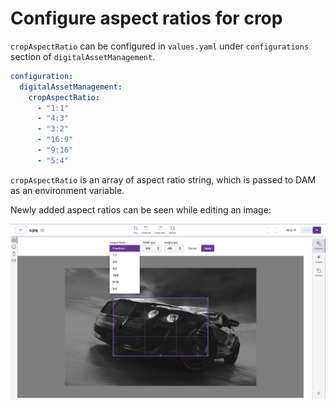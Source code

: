 # Configure aspect ratios for crop

`cropAspectRatio` can be configured in `values.yaml` under `configurations` section of `digitalAssetManagement`.

```Yaml
configuration:
  digitalAssetManagement:
    cropAspectRatio:
      - "1:1"
      - "4:3"
      - "3:2"
      - "16:9"
      - "9:16"
      - "5:4"
```

`cropAspectRatio` is an array of aspect ratio string, which is passed to DAM as an environment variable.

Newly added aspect ratios can be seen while editing an image:

![Digital media asset crop ratios](../../../images/dam_crop_aspect_ratios.png)
